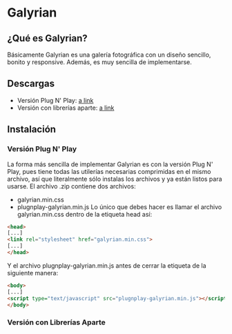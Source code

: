 # Galyrian

## ¿Qué es Galyrian?
Básicamente Galyrian es una galería fotográfica con un diseño sencillo, bonito y responsive.
Además, es muy sencilla de implementarse.

## Descargas
* Versión Plug N' Play: [a link](https://github.com/user/repo/blob/branch/other_file.md)
* Versión con librerías aparte: [a link](https://github.com/EdGraVill/galyrian/raw/master/dist/galyrian-1.0.2.zip)

## Instalación
### Versión Plug N' Play
La forma más sencilla de implementar Galyrian es con la versión Plug N' Play, pues tiene todas las utilerías necesarias comprimidas en el mismo archivo, así que literalmente sólo instalas los archivos y ya están listos para usarse.
El archivo .zip contiene dos archivos:
* galyrian.min.css
* plugnplay-galyrian.min.js
Lo único que debes hacer es llamar el archivo galyrian.min.css dentro de la etiqueta head así:
```html
<head>
[...]
<link rel="stylesheet" href="galyrian.min.css">
[...]
</head>
```
Y el archivo plugnplay-galyrian.min.js antes de cerrar la etiqueta </body> de la siguiente manera:
```html
<body>
[...]
<script type="text/javascript" src="plugnplay-galyrian.min.js"></script>
</body>
```
### Versión con Librerías Aparte